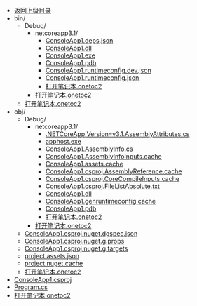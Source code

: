 - [返回上级目录](../)
- bin/
    - Debug/
        - netcoreapp3.1/
            - [ConsoleApp1.deps.json](计算机/计算机语言/CSharp/CSharp基础_B站呵呵老师/ConsoleApp1/ConsoleApp1/bin/Debug/netcoreapp3.1/ConsoleApp1.deps.json)
            - [ConsoleApp1.dll](计算机/计算机语言/CSharp/CSharp基础_B站呵呵老师/ConsoleApp1/ConsoleApp1/bin/Debug/netcoreapp3.1/ConsoleApp1.dll)
            - [ConsoleApp1.exe](计算机/计算机语言/CSharp/CSharp基础_B站呵呵老师/ConsoleApp1/ConsoleApp1/bin/Debug/netcoreapp3.1/ConsoleApp1.exe)
            - [ConsoleApp1.pdb](计算机/计算机语言/CSharp/CSharp基础_B站呵呵老师/ConsoleApp1/ConsoleApp1/bin/Debug/netcoreapp3.1/ConsoleApp1.pdb)
            - [ConsoleApp1.runtimeconfig.dev.json](计算机/计算机语言/CSharp/CSharp基础_B站呵呵老师/ConsoleApp1/ConsoleApp1/bin/Debug/netcoreapp3.1/ConsoleApp1.runtimeconfig.dev.json)
            - [ConsoleApp1.runtimeconfig.json](计算机/计算机语言/CSharp/CSharp基础_B站呵呵老师/ConsoleApp1/ConsoleApp1/bin/Debug/netcoreapp3.1/ConsoleApp1.runtimeconfig.json)
            - [打开笔记本.onetoc2](计算机/计算机语言/CSharp/CSharp基础_B站呵呵老师/ConsoleApp1/ConsoleApp1/bin/Debug/netcoreapp3.1/打开笔记本.onetoc2)
        - [打开笔记本.onetoc2](计算机/计算机语言/CSharp/CSharp基础_B站呵呵老师/ConsoleApp1/ConsoleApp1/bin/Debug/打开笔记本.onetoc2)
    - [打开笔记本.onetoc2](计算机/计算机语言/CSharp/CSharp基础_B站呵呵老师/ConsoleApp1/ConsoleApp1/bin/打开笔记本.onetoc2)
- obj/
    - Debug/
        - netcoreapp3.1/
            - [.NETCoreApp,Version=v3.1.AssemblyAttributes.cs](计算机/计算机语言/CSharp/CSharp基础_B站呵呵老师/ConsoleApp1/ConsoleApp1/obj/Debug/netcoreapp3.1/.NETCoreApp,Version=v3.1.AssemblyAttributes.cs)
            - [apphost.exe](计算机/计算机语言/CSharp/CSharp基础_B站呵呵老师/ConsoleApp1/ConsoleApp1/obj/Debug/netcoreapp3.1/apphost.exe)
            - [ConsoleApp1.AssemblyInfo.cs](计算机/计算机语言/CSharp/CSharp基础_B站呵呵老师/ConsoleApp1/ConsoleApp1/obj/Debug/netcoreapp3.1/ConsoleApp1.AssemblyInfo.cs)
            - [ConsoleApp1.AssemblyInfoInputs.cache](计算机/计算机语言/CSharp/CSharp基础_B站呵呵老师/ConsoleApp1/ConsoleApp1/obj/Debug/netcoreapp3.1/ConsoleApp1.AssemblyInfoInputs.cache)
            - [ConsoleApp1.assets.cache](计算机/计算机语言/CSharp/CSharp基础_B站呵呵老师/ConsoleApp1/ConsoleApp1/obj/Debug/netcoreapp3.1/ConsoleApp1.assets.cache)
            - [ConsoleApp1.csproj.AssemblyReference.cache](计算机/计算机语言/CSharp/CSharp基础_B站呵呵老师/ConsoleApp1/ConsoleApp1/obj/Debug/netcoreapp3.1/ConsoleApp1.csproj.AssemblyReference.cache)
            - [ConsoleApp1.csproj.CoreCompileInputs.cache](计算机/计算机语言/CSharp/CSharp基础_B站呵呵老师/ConsoleApp1/ConsoleApp1/obj/Debug/netcoreapp3.1/ConsoleApp1.csproj.CoreCompileInputs.cache)
            - [ConsoleApp1.csproj.FileListAbsolute.txt](计算机/计算机语言/CSharp/CSharp基础_B站呵呵老师/ConsoleApp1/ConsoleApp1/obj/Debug/netcoreapp3.1/ConsoleApp1.csproj.FileListAbsolute.txt)
            - [ConsoleApp1.dll](计算机/计算机语言/CSharp/CSharp基础_B站呵呵老师/ConsoleApp1/ConsoleApp1/obj/Debug/netcoreapp3.1/ConsoleApp1.dll)
            - [ConsoleApp1.genruntimeconfig.cache](计算机/计算机语言/CSharp/CSharp基础_B站呵呵老师/ConsoleApp1/ConsoleApp1/obj/Debug/netcoreapp3.1/ConsoleApp1.genruntimeconfig.cache)
            - [ConsoleApp1.pdb](计算机/计算机语言/CSharp/CSharp基础_B站呵呵老师/ConsoleApp1/ConsoleApp1/obj/Debug/netcoreapp3.1/ConsoleApp1.pdb)
            - [打开笔记本.onetoc2](计算机/计算机语言/CSharp/CSharp基础_B站呵呵老师/ConsoleApp1/ConsoleApp1/obj/Debug/netcoreapp3.1/打开笔记本.onetoc2)
        - [打开笔记本.onetoc2](计算机/计算机语言/CSharp/CSharp基础_B站呵呵老师/ConsoleApp1/ConsoleApp1/obj/Debug/打开笔记本.onetoc2)
    - [ConsoleApp1.csproj.nuget.dgspec.json](计算机/计算机语言/CSharp/CSharp基础_B站呵呵老师/ConsoleApp1/ConsoleApp1/obj/ConsoleApp1.csproj.nuget.dgspec.json)
    - [ConsoleApp1.csproj.nuget.g.props](计算机/计算机语言/CSharp/CSharp基础_B站呵呵老师/ConsoleApp1/ConsoleApp1/obj/ConsoleApp1.csproj.nuget.g.props)
    - [ConsoleApp1.csproj.nuget.g.targets](计算机/计算机语言/CSharp/CSharp基础_B站呵呵老师/ConsoleApp1/ConsoleApp1/obj/ConsoleApp1.csproj.nuget.g.targets)
    - [project.assets.json](计算机/计算机语言/CSharp/CSharp基础_B站呵呵老师/ConsoleApp1/ConsoleApp1/obj/project.assets.json)
    - [project.nuget.cache](计算机/计算机语言/CSharp/CSharp基础_B站呵呵老师/ConsoleApp1/ConsoleApp1/obj/project.nuget.cache)
    - [打开笔记本.onetoc2](计算机/计算机语言/CSharp/CSharp基础_B站呵呵老师/ConsoleApp1/ConsoleApp1/obj/打开笔记本.onetoc2)
- [ConsoleApp1.csproj](计算机/计算机语言/CSharp/CSharp基础_B站呵呵老师/ConsoleApp1/ConsoleApp1/ConsoleApp1.csproj)
- [Program.cs](计算机/计算机语言/CSharp/CSharp基础_B站呵呵老师/ConsoleApp1/ConsoleApp1/Program.cs)
- [打开笔记本.onetoc2](计算机/计算机语言/CSharp/CSharp基础_B站呵呵老师/ConsoleApp1/ConsoleApp1/打开笔记本.onetoc2)